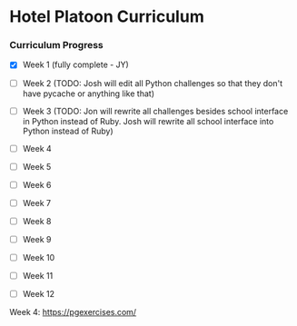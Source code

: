 # Hotel Platoon Curriculum

### Curriculum Progress

- [X] Week 1 (fully complete - JY)
- [ ] Week 2 (TODO: Josh will edit all Python challenges so that they don't have pycache or anything like that)
- [ ] Week 3 (TODO: Jon will rewrite all challenges besides school interface in Python instead of Ruby. Josh will rewrite all school interface into Python instead of Ruby)
- [ ] Week 4
- [ ] Week 5
- [ ] Week 6
- [ ] Week 7
- [ ] Week 8
- [ ] Week 9
- [ ] Week 10
- [ ] Week 11
- [ ] Week 12


Week 4: https://pgexercises.com/
